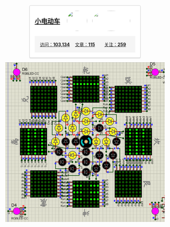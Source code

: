 <!-- ### Hi there 👋 -->

<!--
**ouzhoucheng/ouzhoucheng** is a ✨ _special_ ✨ repository because its `README.md` (this file) appears on your GitHub profile.

Here are some ideas to get you started:

- 🔭 I’m currently working on ...
- 🌱 I’m currently learning ...
- 👯 I’m looking to collaborate on ...
- 🤔 I’m looking for help with ...
- 💬 Ask me about ...
- 📫 How to reach me: ...
- 😄 Pronouns: ...
- ⚡ Fun fact: ...
-->


<div class="csdn-card">
  <a href="https://blog.csdn.net/weixin_46143152?type=blog" target="_blank">
    <div class="csdn-card-content">
      <div class="csdn-card-header">
        <div class="csdn-card-title">
          <h2>小电动车</h2>
        </div>
        <img src="https://profile.csdnimg.cn/1/C/9/1_weixin_46143152" alt="">
        <img src="https://img-home.csdnimg.cn/images/20201124032511.png" alt="" style="width: 120px">
      </div>
      <div class="csdn-card-footer">
        <div class="csdn-card-stats">
          <p>访问：<span id="views">103,134</span></p>
          <p>文章：<span id="fans">115</span></p>
          <p>关注：<span id="fans">259</span></p>
        </div>
      </div>
    </div>
  </a>
</div>

<style>
  .csdn-card {
    background-color: #fff;
    border: 1px solid #ccc;
    border-radius: 4px;
    box-shadow: 0 2px 2px rgba(0, 0, 0, 0.1);
    max-width: 350px;
    margin: 10px auto;
    overflow: hidden;
    transition: all 0.3s;
  }
  .csdn-card:hover {
    box-shadow: 0 4px 4px rgba(0, 0, 0, 0.2);
    transform: translateY(-2px);
  }
  .csdn-card-content {
    padding: 16px;
  }
  .csdn-card-header {
    display: flex;
    align-items: center;
    margin-bottom: 16px;
  }
  .csdn-card-header img {
    width: 64px;
    height: 64px;
    border-radius: 50%;
    margin-right: 16px;
  }
  .csdn-card-title {
    flex: 1;
  }
  .csdn-card-title h2 {
    margin: 0;
    font-size: 20px;
  }
  .csdn-card-footer {
    background-color: #f5f5f5;
    padding: 16px;
  }
  .csdn-card-stats {
    display: flex;
    flex-wrap: wrap;
  }
  .csdn-card-stats p {
    flex: 1;
    margin: 0;
    text-align: center;
  }
  .csdn-card-stats span {
    font-weight: bold;
  }
</style>

![](Taiji_Bagua.gif)

<!-- <div align="center"> <img height="137px" src="https://github-readme-stats.vercel.app/api?username=ouzhoucheng&hide_title=true&hide_border=true&show_icons=trueline_height=21&text_color=000&icon_color=000&bg_color=0,ea6161,ffc64d,fffc4d,52fa5a&theme=graywhite" /> </div> -->
<!-- [![](https://github-readme-stats.vercel.app/api/top-langs/?username=ouzhoucheng&layout=compact&hide=javascript,jupyter%20notebook)](https://github.com/anuraghazra/github-readme-stats) -->
<!-- <a href="https://github.com/anuraghazra/github-readme-stats"><img align="center" src="https://github-readme-stats.vercel.app/api?username=ouzhoucheng&show_icons=true&include_all_commits=true&theme=buefy&hide_border=true" alt="Anurag's github stats" /></a> <a href="https://github.com/anuraghazra/github-readme-stats"><img align="center" src="https://github-readme-stats.vercel.app/api/top-langs/?username=ouzhoucheng&layout=compact&theme=buefy&hide_border=true" /></a> -->

<!-- ![](https://github-profile-trophy.vercel.app/?username=ouzhoucheng&row=1) -->
